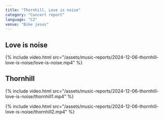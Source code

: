 ```yaml
---
title: "Thornhill, Love is noise"
category: "Concert report"
language: "CZ"
venue: "Bike jesus"
---
```


## Love is noise
{% include video.html src="/assets/music-reports/2024-12-06-thornhill-love-is-noise/love-is-noise.mp4" %}

## Thornhill
{% include video.html src="/assets/music-reports/2024-12-06-thornhill-love-is-noise/thornhill1.mp4" %}

{% include video.html src="/assets/music-reports/2024-12-06-thornhill-love-is-noise/thornhill2.mp4" %}

